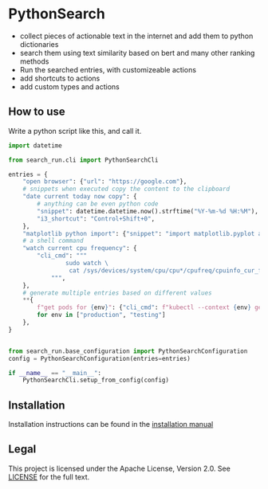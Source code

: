 # PythonSearch

- collect pieces of actionable text in the internet and add them to python dictionaries
- search them using text similarity based on bert and many other ranking methods
- Run the searched entries, with customizeable actions
- add shortcuts to actions
- add custom types and actions


## How to use

Write a python script like this, and call it.

```py
import datetime

from search_run.cli import PythonSearchCli

entries = {
    "open browser": {"url": "https://google.com"},
    # snippets when executed copy the content to the clipboard
    "date current today now copy": {
        # anything can be even python code
        "snippet": datetime.datetime.now().strftime("%Y-%m-%d %H:%M"),
        "i3_shortcut": "Control+Shift+0",
    },
    "matplotlib python import": {"snippet": "import matplotlib.pyplot as plt"},
    # a shell command
    "watch current cpu frequency": {
        "cli_cmd": """
                sudo watch \
                 cat /sys/devices/system/cpu/cpu*/cpufreq/cpuinfo_cur_freq
            """,
    },
    # generate multiple entries based on different values
    **{
        f"get pods for {env}": {"cli_cmd": f"kubectl --context {env} get pods"}
        for env in ["production", "testing"]
    },
}


from search_run.base_configuration import PythonSearchConfiguration
config = PythonSearchConfiguration(entries=entries)

if __name__ == "__main__":
    PythonSearchCli.setup_from_config(config)

```

## Installation

Installation instructions can be found in the [installation manual](docs/installation.md)


## Legal

This project is licensed under the Apache License, Version 2.0. See [LICENSE](LICENSE.txt) for the full text.
